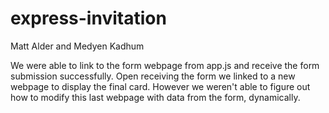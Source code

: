 # express-invitation

Matt Alder and Medyen Kadhum

We were able to link to the form webpage from app.js and receive the form submission successfully.
Open receiving the form we linked to a new webpage to display the final card.
However we weren't able to figure out how to modify this last webpage with data from the form, dynamically.
